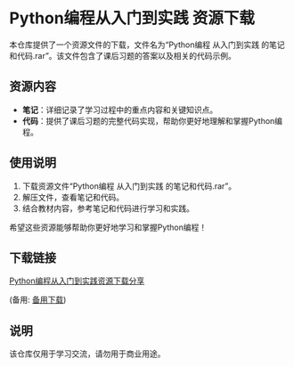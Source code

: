 # Python编程从入门到实践 资源下载

本仓库提供了一个资源文件的下载，文件名为“Python编程  从入门到实践 的笔记和代码.rar”。该文件包含了课后习题的答案以及相关的代码示例。

## 资源内容

- **笔记**：详细记录了学习过程中的重点内容和关键知识点。
- **代码**：提供了课后习题的完整代码实现，帮助你更好地理解和掌握Python编程。

## 使用说明

1. 下载资源文件“Python编程  从入门到实践 的笔记和代码.rar”。
2. 解压文件，查看笔记和代码。
3. 结合教材内容，参考笔记和代码进行学习和实践。

希望这些资源能够帮助你更好地学习和掌握Python编程！

## 下载链接
[Python编程从入门到实践资源下载分享](https://pan.quark.cn/s/54fa5cad6f40) 

(备用: [备用下载](https://pan.baidu.com/s/1TVTVfbS6Pepd2C_KT9OaKw?pwd=1234))

## 说明

该仓库仅用于学习交流，请勿用于商业用途。
